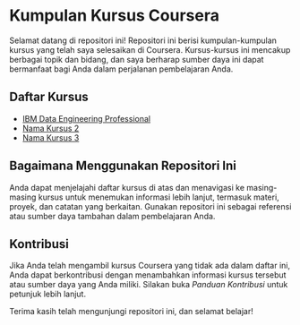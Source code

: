 # Kumpulan Kursus Coursera

Selamat datang di repositori ini! Repositori ini berisi kumpulan-kumpulan kursus yang telah saya selesaikan di Coursera. Kursus-kursus ini mencakup berbagai topik dan bidang, dan saya berharap sumber daya ini dapat bermanfaat bagi Anda dalam perjalanan pembelajaran Anda.

## Daftar Kursus

- [IBM Data Engineering Professional](https://github.com/rzladitya/Coursera/tree/c0106fa92bfcfd5f4c663eb7763744821ffb9ae5/IBM%20Data%20Engineering%20Professional)
- [Nama Kursus 2](link_ke_kursus2)
- [Nama Kursus 3](link_ke_kursus3)

## Bagaimana Menggunakan Repositori Ini

Anda dapat menjelajahi daftar kursus di atas dan menavigasi ke masing-masing kursus untuk menemukan informasi lebih lanjut, termasuk materi, proyek, dan catatan yang berkaitan. Gunakan repositori ini sebagai referensi atau sumber daya tambahan dalam pembelajaran Anda.

## Kontribusi

Jika Anda telah mengambil kursus Coursera yang tidak ada dalam daftar ini, Anda dapat berkontribusi dengan menambahkan informasi kursus tersebut atau sumber daya yang Anda miliki. Silakan buka _Panduan Kontribusi_ untuk petunjuk lebih lanjut.

Terima kasih telah mengunjungi repositori ini, dan selamat belajar!
